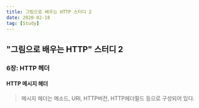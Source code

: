 ```yaml
---
title: 그림으로 배우는 HTTP 스터디 2
date: 2020-02-18
tag: [Study]
---
```


## "그림으로 배우는 HTTP" 스터디 2

### **6장: HTTP 헤더**

#### HTTP 메시지 헤더
  
  > 메시지 헤더는 메소드, URI, HTTP버전, HTTP헤더필드 등으로 구성되어 있다.
  